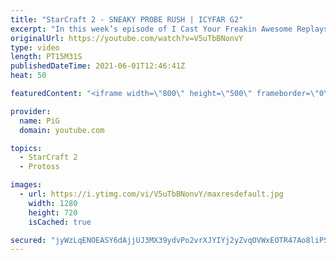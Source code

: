 ```yaml
---
title: "StarCraft 2 - SNEAKY PROBE RUSH | ICYFAR G2"
excerpt: "In this week’s episode of I Cast Your Freakin Awesome Replays (ICYFAR) players sent in their StarCraft 2 replays where they can only go up to 35 workers (Knife Fight in a Sauna)! Here’s a fun game of protoss versus zerg completing the challenge in humorous fashion.   NEW ICYFAR CHALLENGE: \"Drop em good!\""
originalUrl: https://youtube.com/watch?v=V5uTbBNonvY
type: video
length: PT15M31S
publishedDateTime: 2021-06-01T12:46:41Z
heat: 50

featuredContent: "<iframe width=\"800\" height=\"500\" frameborder=\"0\" src=\"https://www.youtube.com/embed/V5uTbBNonvY\" allow=\"accelerometer; autoplay; encrypted-media; gyroscope; picture-in-picture\" allowfullscreen></iframe>"

provider:
  name: PiG
  domain: youtube.com

topics:
  - StarCraft 2
  - Protoss

images:
  - url: https://i.ytimg.com/vi/V5uTbBNonvY/maxresdefault.jpg
    width: 1280
    height: 720
    isCached: true

secured: "jyWzLqENOEASY6dAjjUJ3MX39ydvPo2vrXJYIYj2yZvqOVWxEOTR47Ao8liPSf1ePiy5zYvUbTAHLnDmDCGZGvFQ9HYoH5LZCTPu3QM+R941z9FIydC8PqelFjbH/2NzOxTcnyFr8pcxfxWKkbsXQumTv7GSjLSJvArGBmYMXq2+9c4clBNmIRGCf1ANH7vUC0rGpaBBX0k7oiFP21sBXUWoQJWqLDE766OxhdY/3tfmMSpMv5TvXnLLWZW95EGnL4yMUYSW0iKrBP4t5SJQPe4d/dUCmyC5f7xlnbIPsUhAZAzyU3Wns13A3Byb2J8YdGkfs/AYQ/5sOqdhIJHvxyjreQO5zi1ZmgBtZFUJvIr2F5it/DjiWt2p9cQGR2oJ74zyZ28cITITyMBw1n3nt4P2XFhddgWslHoTBZQ6Pnk=;Sje1srxMWAb5J01AUIHWEQ=="
---
```


